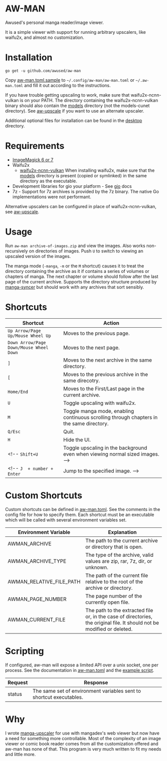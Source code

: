 # AW-MAN

Awused's personal manga reader/image viewer.

It is a simple viewer with support for running arbitrary upscalers, like waifu2x, and almost no customization.

<!-- TODO see if windows support is easy enough -->

# Installation

`go get -u github.com/awused/aw-man`

Copy [aw-man.toml.sample](aw-man.toml.sample) to `~/.config/aw-man/aw-man.toml` or `~/.aw-man.toml` and fill it out according to the instructions.

If you have trouble getting upscaling to work, make sure that waifu2x-ncnn-vulkan is on your PATH. The directory containing the waifu2x-ncnn-vulkan binary should also contain the [models](https://github.com/nihui/waifu2x-ncnn-vulkan/tree/master/models) directory (not the models-cunet directory). See [aw-upscale](https://github.com/awused/aw-upscale) if you want to use an alternate upscaler.

Additional optional files for installation can be found in the [desktop](desktop) directory.

# Requirements

* [ImageMagick 6 or 7](https://imagemagick.org/script/download.php)
* Waifu2x
    * [waifu2x-ncnn-vulkan](https://github.com/nihui/waifu2x-ncnn-vulkan) When installing waifu2x, make sure that the [models](https://github.com/nihui/waifu2x-ncnn-vulkan/tree/master/models) directory is present (copied or symlinked) in the same directory as the executable.
* Development libraries for gio your platform - See [gio](https://gioui.org/) docs
* 7z - Support for 7z archives is provided by the 7z binary. The native Go implementations were not performant.

Alternative upscalers can be configured in place of waifu2x-ncnn-vulkan, see [aw-upscale](https://github.com/awused/aw-upscale).

# Usage

Run `aw-man archive-of-images.zip` and view the images. Also works non-recursively on directories of images. Push `U` to switch to viewing an upscaled version of the images.

The manga mode (`-manga`, `-m` or the `M` shortcut) causes it to treat the directory containing the archive as it if contains a series of volumes or chapters of manga. The next chapter or volume should follow after the last page of the current archive. Supports the directory structure produced by [manga-syncer](https://github.com/awused/manga-syncer) but should work with any archives that sort sensibly.

# Shortcuts

Shortcut | Action
---------| ----------
`Up Arrow/Page Up/Mouse Wheel Up` | Moves to the previous page.
`Down Arrow/Page Down/Mouse Wheel Down` | Moves to the next page.
`]` | Moves to the next archive in the same directory.
`[` | Moves to the previous archive in the same direcotry.
`Home/End` | Moves to the First/Last page in the current archive.
`U` | Toggle upscaling with waifu2x.
`M` | Toggle manga mode, enabling continuous scrolling through chapters in the same directory.
`Q/Esc` | Quit.
`H` | Hide the UI.
<!-- `Shift+U` | Toggle upscaling in the background even when viewing normal sized images. -->
<!-- `J  + number + Enter` | Jump to the specified image. -->

# Custom Shortcuts

Custom shortcuts can be defined in [aw-man.toml](aw-man.toml.sample). See the comments in the config file for how to specify them. Each shortcut must be an executable which will be called with several environment variables set.

Environment Variable | Explanation
-------------------- | ----------
AWMAN_ARCHIVE | The path to the current archive or directory that is open.
AWMAN_ARCHIVE_TYPE | The type of the archive, valid values are zip, rar, 7z, dir, or unknown.
AWMAN_RELATIVE_FILE_PATH | The path of the current file relative to the root of the archive or directory.
AWMAN_PAGE_NUMBER | The page number of the currently open file.
AWMAN_CURRENT_FILE | The path to the extracted file or, in the case of directories, the original file. It should not be modified or deleted.

# Scripting

If configured, aw-man will expose a limited API over a unix socket, one per process. See the documentation in [aw-man.toml](aw-man.toml.sample) and the [example script](examples/socket-print.sh).

Request | Response
--------|---------------------------------------------------------------------------------------
status  | The same set of environment variables sent to shortcut executables.
<!-- TODO -- implement the rest of the GUI actions as API calls -->

# Why

I wrote [manga-upscaler](https://github.com/awused/manga-upscaler) for use with mangadex's web viewer but now have a need for something more controllable. Most of the complexity of an image viewer or comic book reader comes from all the customization offered and aw-man has none of that. This program is very much written to fit my needs and little more.
